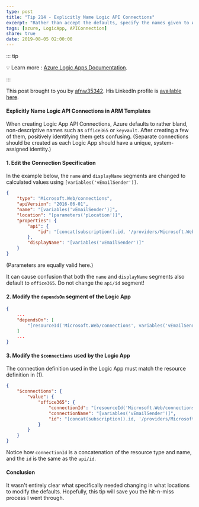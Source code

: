 ```yaml
---
type: post
title: "Tip 214 - Explicitly Name Logic API Connections"
excerpt: "Rather than accept the defaults, specify the names given to API Connections"
tags: [azure, LogicApp, APIConnection]
share: true
date: 2019-08-05 02:00:00
---
```


::: tip

:bulb: Learn more : [Azure Logic Apps Documentation](https://docs.microsoft.com/azure/logic-apps/?WT.mc_id=docs-azuredevtips-azureappsdev).

:::

This post brought to you by [afnw35342](https://twitter.com/afnw35342). His LinkedIn profile is [available here](https://www.linkedin.com/in/alexfleming-solutionarchitect/).


#### Explicitly Name Logic API Connections in ARM Templates

When creating Logic App API Connections, Azure defaults to rather bland, non-descriptive names such as `office365` or `keyvault`. After creating a few of them, positively identifying them gets confusing. (Separate connections should be created as each Logic App should have a unique, system-assigned identity.)

#### 1. Edit the Connection Specification

In the example below, the `name` and `displayName` segments are changed to calculated values using `[variables('vEmailSender')]`.

``` JSON
{
    "type": "Microsoft.Web/connections",
    "apiVersion": "2016-06-01",
    "name": "[variables('vEmailSender')]",
    "location": "[parameters('pLocation')]",
    "properties": {
        "api": {
            "id": "[concat(subscription().id, '/providers/Microsoft.Web/locations/', parameters('pLocation'), '/managedApis/office365')]"
        },
        "displayName": "[variables('vEmailSender')]"
    }
}
```

(Parameters are equally valid here.)

It can cause confusion that both the `name` and `displayName` segments also default to `office365`. Do not change the `api/id` segment!

#### 2. Modify the `dependsOn` segment of the Logic App

``` JSON
{
    ...
    "dependsOn": [
        "[resourceId('Microsoft.Web/connections', variables('vEmailSender'))]"
    ]
    ...
}
```

#### 3. Modify the `$connections` used by the Logic App

The connection definition used in the Logic App must match the resource definition in (1).

``` JSON
{
    "$connections": {
        "value": {
            "office365": {
                "connectionId": "[resourceId('Microsoft.Web/connections', variables('vEmailSender'))]",
                "connectionName": "[variables('vEmailSender')]",
                "id": "[concat(subscription().id, '/providers/Microsoft.Web/locations/',parameters('pLocation'),'/managedApis/office365')]"
            }
        }
    }
}
```

Notice how `connectionId` is a concatenation of the resource type and name, and the `id` is the same as the `api/id`.

#### Conclusion

It wasn't entirely clear what specifically needed changing in what locations to modify the defaults. Hopefully, this tip will save you the hit-n-miss process I went through.